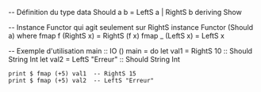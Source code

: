 
-- Définition du type
data Should a b = LeftS a | RightS b
  deriving Show

-- Instance Functor qui agit seulement sur RightS
instance Functor (Should a) where
    fmap f (RightS x) = RightS (f x)
    fmap _ (LeftS x)  = LeftS x

-- Exemple d'utilisation
main :: IO ()
main = do
    let val1 = RightS 10 :: Should String Int
    let val2 = LeftS "Erreur" :: Should String Int

    print $ fmap (+5) val1  -- RightS 15
    print $ fmap (+5) val2  -- LeftS "Erreur"
